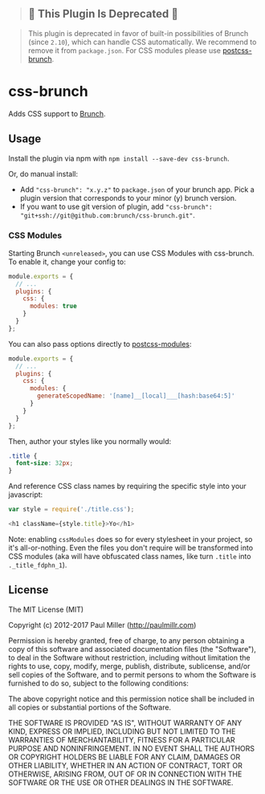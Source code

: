 > ## 🚧 This Plugin Is Deprecated 🚧

> This plugin is deprecated in favor of built-in possibilities of Brunch (since `2.10`), which can handle CSS automatically. We recommend to remove it from `package.json`. For CSS modules please use [postcss-brunch].

# css-brunch

Adds CSS support to [Brunch](http://brunch.io).

## Usage

Install the plugin via npm with `npm install --save-dev css-brunch`.

Or, do manual install:

* Add `"css-brunch": "x.y.z"` to `package.json` of your brunch app. Pick a plugin version that corresponds to your minor (y) brunch version.
* If you want to use git version of plugin, add
`"css-brunch": "git+ssh://git@github.com:brunch/css-brunch.git"`.

### CSS Modules

Starting Brunch `<unreleased>`, you can use CSS Modules with css-brunch. To enable it, change your config to:

```js
module.exports = {
  // ...
  plugins: {
    css: {
      modules: true
    }
  }
};
```

You can also pass options directly to [postcss-modules](https://github.com/css-modules/postcss-modules):

```js
module.exports = {
  // ...
  plugins: {
    css: {
      modules: {
        generateScopedName: '[name]__[local]___[hash:base64:5]'
      }
    }
  }
};
```

Then, author your styles like you normally would:

```css
.title {
  font-size: 32px;
}
```

And reference CSS class names by requiring the specific style into your javascript:

```js
var style = require('./title.css');

<h1 className={style.title}>Yo</h1>
```

Note: enabling `cssModules` does so for every stylesheet in your project, so it's all-or-nothing. Even the files you don't require will be transformed into CSS modules (aka will have obfuscated class names, like turn `.title` into `._title_fdphn_1`).

## License

The MIT License (MIT)

Copyright (c) 2012-2017 Paul Miller (http://paulmillr.com)

Permission is hereby granted, free of charge, to any person obtaining a copy
of this software and associated documentation files (the "Software"), to deal
in the Software without restriction, including without limitation the rights
to use, copy, modify, merge, publish, distribute, sublicense, and/or sell
copies of the Software, and to permit persons to whom the Software is
furnished to do so, subject to the following conditions:

The above copyright notice and this permission notice shall be included in
all copies or substantial portions of the Software.

THE SOFTWARE IS PROVIDED "AS IS", WITHOUT WARRANTY OF ANY KIND, EXPRESS OR
IMPLIED, INCLUDING BUT NOT LIMITED TO THE WARRANTIES OF MERCHANTABILITY,
FITNESS FOR A PARTICULAR PURPOSE AND NONINFRINGEMENT. IN NO EVENT SHALL THE
AUTHORS OR COPYRIGHT HOLDERS BE LIABLE FOR ANY CLAIM, DAMAGES OR OTHER
LIABILITY, WHETHER IN AN ACTION OF CONTRACT, TORT OR OTHERWISE, ARISING FROM,
OUT OF OR IN CONNECTION WITH THE SOFTWARE OR THE USE OR OTHER DEALINGS IN
THE SOFTWARE.

<!-- References -->

[postcss-brunch]: https://github.com/brunch/postcss-brunch
